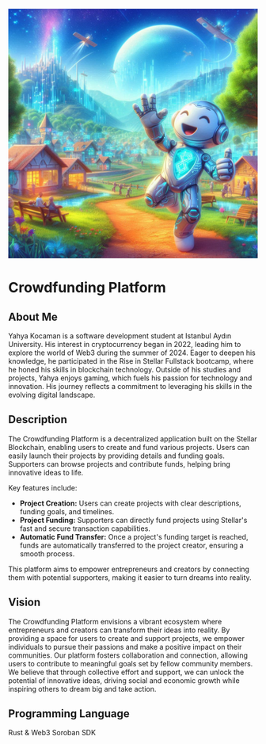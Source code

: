 ![Crowdfunding Platform Logo](https://github.com/yahyaKocaman/Web3_Blokchain_crowdfunding_platform/blob/main/_dbb797c2-5e66-4b16-b142-04242e8a3450.jpeg)

# Crowdfunding Platform

## About Me
Yahya Kocaman is a software development student at Istanbul Aydın University. 
His interest in cryptocurrency began in 2022, leading him to explore the world of Web3 during the summer of 2024. 
Eager to deepen his knowledge, he participated in the Rise in Stellar Fullstack bootcamp, where he honed his skills in blockchain technology. 
Outside of his studies and projects, Yahya enjoys gaming, which fuels his passion for technology and innovation.
His journey reflects a commitment to leveraging his skills in the evolving digital landscape.

## Description

The Crowdfunding Platform is a decentralized application built on the Stellar Blockchain, enabling users to create and fund various projects. 
Users can easily launch their projects by providing details and funding goals. 
Supporters can browse projects and contribute funds, helping bring innovative ideas to life.

Key features include:

- **Project Creation:** Users can create projects with clear descriptions, funding goals, and timelines.
- **Project Funding:** Supporters can directly fund projects using Stellar's fast and secure transaction capabilities.
- **Automatic Fund Transfer:** Once a project's funding target is reached, funds are automatically transferred to the project creator, ensuring a smooth process.

This platform aims to empower entrepreneurs and creators by connecting them with potential supporters, making it easier to turn dreams into reality.

## Vision

The Crowdfunding Platform envisions a vibrant ecosystem where entrepreneurs and creators can transform their ideas into reality. 
By providing a space for users to create and support projects, we empower individuals to pursue their passions and make a positive impact on their communities. 
Our platform fosters collaboration and connection, allowing users to contribute to meaningful goals set by fellow community members. 
We believe that through collective effort and support, we can unlock the potential of innovative ideas, driving social and economic growth while inspiring others to dream big and take action.

## Programming Language
Rust & Web3 Soroban SDK  
